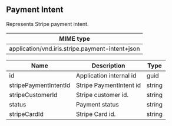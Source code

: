 ## Payment Intent

Represents Stripe payment intent.

| MIME type                                              |
|--------------------------------------------------------|
| application/vnd.iris.stripe.payment-intent+json        |

| Name                       | Description                                              | Type                         |
|----------------------------|----------------------------------------------------------|------------------------------|
| id                         | Application internal id                                  | guid                         |
| stripePaymentIntentId      | Stripe PaymentIntent id                                  | string                       |
| stripeCustomerId           | Stripe customer id.                                      | string                       |
| status                     | Payment status                                           | string                       |
| stripeCardId               | Stripe Card id.                                          | string                       |
